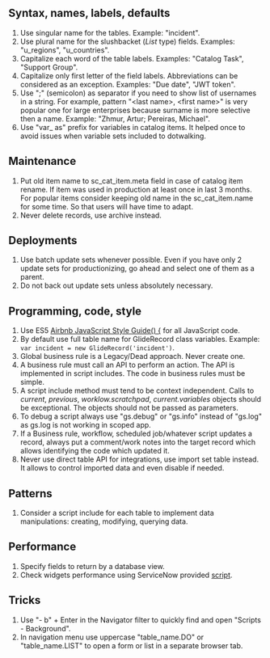 ## Syntax, names, labels, defaults
1. Use singular name for the tables. Example: "incident".
1. Use plural name for the slushbacket (_List_ type) fields. Examples: "u_regions", "u_countries".
1. Capitalize each word of the table labels. Examples: "Catalog Task", "Support Group".
1. Capitalize only first letter of the field labels. Abbreviations can be considered as an exception. Examples: "Due date", "JWT token".
1. Use ";" (semicolon) as separator if you need to show list of usernames in a string. For example, pattern "&lt;last name>, &lt;first name>" is very popular one for large enterprises because surname is more selective then a name. Example: "Zhmur, Artur; Pereiras, Michael".
1. Use "var_ as" prefix for variables in catalog items. It helped once to avoid issues when variable sets included to dotwalking.

## Maintenance
1. Put old item name to sc_cat_item.meta field in case of catalog item rename. If item was used in production at least once in last 3 months. For popular items consider keeping old name in the sc_cat_item.name for some time. So that users will have time to adapt.
1. Never delete records, use archive instead.

## Deployments
1. Use batch update sets whenever possible. Even if you have only 2 update sets for productionizing, go ahead and select one of them as a parent.
1. Do not back out update sets unless absolutely necessary.

## Programming, code, style
1. Use ES5 [Airbnb JavaScript Style Guide() {](https://github.com/airbnb/javascript/tree/es5-deprecated/es5) for all JavaScript code.
1. By default use full table name for GlideRecord class variables. Example: `var incident = new GlideRecord('incident')`.
1. Global business rule is a Legacy/Dead approach. Never create one.
1. A business rule must call an API to perform an action. The API is implemented in script includes. The code in business rules must be simple.
1. A script include method must tend to be context independent. Calls to _current_, _previous_, _worklow.scratchpad_, _current.variables_ objects should be exceptional. The objects should not be passed as parameters.
1. To debug a script always use "gs.debug" or "gs.info" instead of "gs.log" as gs.log is not working in scoped app.
1. If a Business rule, workflow, scheduled job/whatever script updates a record, always put a comment/work notes into the target record which allows identifying the code which updated it.
1. Never use direct table API for integrations, use import set table instead. It allows to control imported data and even disable if needed.

## Patterns
1. Consider a script include for each table to implement data manipulations: creating, modifying, querying data.

## Performance
1. Specify fields to return by a database view.
1. Check widgets performance using ServiceNow provided [script](https://hi.service-now.com/kb_view.do?sysparm_article=KB0744521).

## Tricks
1. Use "- b" + Enter in the Navigator filter to quickly find and open "Scripts - Background".
1. In navigation menu use uppercase "table_name.DO" or "table_name.LIST" to open a form or list in a separate browser tab.

